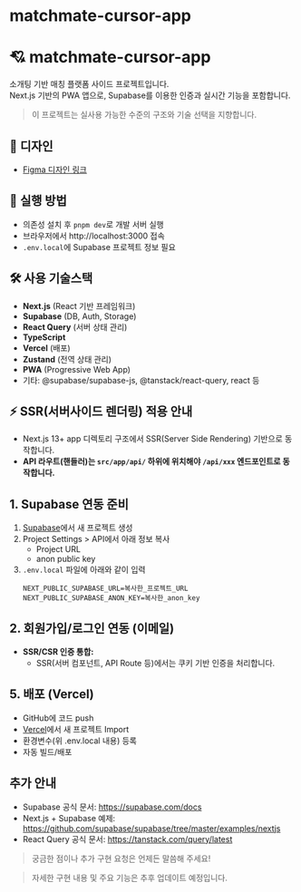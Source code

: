 # matchmate-cursor-app

# 💘 matchmate-cursor-app

소개팅 기반 매칭 플랫폼 사이드 프로젝트입니다.  
Next.js 기반의 PWA 앱으로, Supabase를 이용한 인증과 실시간 기능을 포함합니다.

> 이 프로젝트는 실사용 가능한 수준의 구조와 기술 선택을 지향합니다.

## 🎨 디자인
- [Figma 디자인 링크](https://www.figma.com/design/ywHlf170eMP1f15YoIKz5J/%EC%A0%9C%EB%AA%A9-%EC%97%86%EC%9D%8C?node-id=5-38&t=PYjXfcpGzsrKXlBT-1)

## 🚀 실행 방법
- 의존성 설치 후 `pnpm dev`로 개발 서버 실행
- 브라우저에서 http://localhost:3000 접속
- `.env.local`에 Supabase 프로젝트 정보 필요

## 🛠️ 사용 기술스택
- **Next.js** (React 기반 프레임워크)
- **Supabase** (DB, Auth, Storage)
- **React Query** (서버 상태 관리)
- **TypeScript**
- **Vercel** (배포)
- **Zustand** (전역 상태 관리)
- **PWA** (Progressive Web App)
- 기타: @supabase/supabase-js, @tanstack/react-query, react 등

## ⚡️ SSR(서버사이드 렌더링) 적용 안내

- Next.js 13+ app 디렉토리 구조에서 SSR(Server Side Rendering) 기반으로 동작합니다.
- **API 라우트(핸들러)는 `src/app/api/` 하위에 위치해야 `/api/xxx` 엔드포인트로 동작합니다.**

## 1. Supabase 연동 준비
1. [Supabase](https://app.supabase.com/)에서 새 프로젝트 생성
2. Project Settings > API에서 아래 정보 복사
   - Project URL
   - anon public key
3. `.env.local` 파일에 아래와 같이 입력
   ```env
   NEXT_PUBLIC_SUPABASE_URL=복사한_프로젝트_URL
   NEXT_PUBLIC_SUPABASE_ANON_KEY=복사한_anon_key
   ```

## 2. 회원가입/로그인 연동 (이메일)
- **SSR/CSR 인증 통합:**
  - SSR(서버 컴포넌트, API Route 등)에서는 쿠키 기반 인증을 처리합니다.



## 5. 배포 (Vercel)
- GitHub에 코드 push
- [Vercel](https://vercel.com/)에서 새 프로젝트 Import
- 환경변수(위 .env.local 내용) 등록
- 자동 빌드/배포

## 추가 안내
- Supabase 공식 문서: https://supabase.com/docs
- Next.js + Supabase 예제: https://github.com/supabase/supabase/tree/master/examples/nextjs
- React Query 공식 문서: https://tanstack.com/query/latest

> 궁금한 점이나 추가 구현 요청은 언제든 말씀해 주세요!

> 자세한 구현 내용 및 주요 기능은 추후 업데이트 예정입니다.
